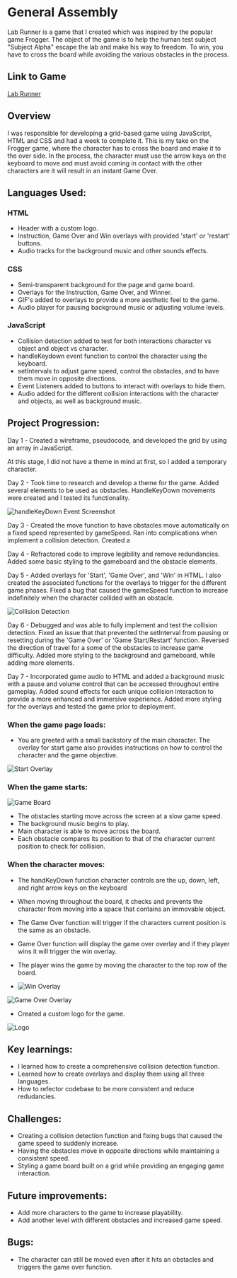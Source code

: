 # General Assembly

Lab Runner is a game that I created which was inspired by the popular game Frogger. The object of the game is to help the human test subject "Subject Alpha" escape the lab and make his way to freedom. To win, you have to cross the board while avoiding the various obstacles in the process.

## Link to Game

[Lab Runner](https://joshua-bake.github.io/SEB-Project-1/)

## Overview

I was responsible for developing a grid-based game using JavaScript, HTML and CSS and had a week to complete it. This is my take on the Frogger game, where the character has to cross the board and make it to the over side. In the process, the character must use the arrow keys on the keyboard to move and must avoid coming in contact with the other characters are it will result in an instant Game Over.

## Languages Used:

### HTML

- Header with a custom logo.
- Instruction, Game Over and Win overlays with provided 'start' or 'restart' buttons.
- Audio tracks for the background music and other sounds effects.

### CSS

- Semi-transparent background for the page and game board.
- Overlays for the Instruction, Game Over, and Winner.
- GIF's added to overlays to provide a more aesthetic feel to the game.
- Audio player for pausing background music or adjusting volume levels.

### JavaScript

- Collision detection added to test for both interactions character vs object and object vs character.
- handleKeydown event function to control the character using the keyboard.
- setIntervals to adjust game speed, control the obstacles, and to have them move in opposite directions.
- Event Listeners added to buttons to interact with overlays to hide them.
- Audio added for the different collision interactions with the character and objects, as well as background music.

## Project Progression:

Day 1 - Created a wireframe, pseudocode, and developed the grid by using an array in JavaScript.

At this stage, I did not have a theme in mind at first, so I added a temporary character.

Day 2 - Took time to research and develop a theme for the game. Added several elements to be used as obstacles. HandleKeyDown movements were created and I tested its functionality.

![handleKeyDown Event Screenshot](./assets/screenshots/handleKeyDown.png)

Day 3 - Created the move function to have obstacles move automatically on a fixed speed represented by gameSpeed. Ran into complications when implement a collision detection. Created a

Day 4 - Refractored code to improve legibility and remove redundancies. Added some basic styling to the gameboard and the obstacle elements.

Day 5 - Added overlays for 'Start', 'Game Over', and 'Win' in HTML. I also created the associated functions for the overlays to trigger for the different game phases. Fixed a bug that caused the gameSpeed function to increase indefinitely when the character collided with an obstacle.

![Collision Detection](./assets/screenshots/collisionDetection.png)

Day 6 - Debugged and was able to fully implement and test the collision detection. Fixed an issue that that prevented the setInterval from pausing or resetting during the 'Game Over' or 'Game Start/Restart' function. Reversed the direction of travel for a some of the obstacles to increase game difficulty. Added more styling to the background and gameboard, while adding more elements.

Day 7 - Incorporated game audio to HTML and added a background music with a pause and volume control that can be accessed throughout entire gameplay. Added sound effects for each unique collision interaction to provide a more enhanced and immersive experience. Added more styling for the overlays and tested the game prior to deployment.

### When the game page loads:

- You are greeted with a small backstory of the main character. The overlay for start game also provides instructions on how to control the character and the game objective.

![Start Overlay](./assets/screenshots/startOverlay.png)

### When the game starts:

![Game Board](./assets/screenshots/GameBoard.png)

- The obstacles starting move across the screen at a slow game speed.
- The background music begins to play.
- Main character is able to move across the board.
- Each obstacle compares its position to that of the character current position to check for collision.

### When the character moves:

- The handKeyDown function character controls are the up, down, left, and right arrow keys on the keyboard
- When moving throughout the board, it checks and prevents the character from moving into a space that contains an immovable object.
- The Game Over function will trigger if the characters current position is the same as an obstacle.
- Game Over function will display the game over overlay and if they player wins it will trigger the win overlay.
- The player wins the game by moving the character to the top row of the board.

- ![Win Overlay](./assets/screenshots/winOverlay.png)

![Game Over Overlay](./assets/screenshots/gameOverOverlay.png)

- Created a custom logo for the game.

![Logo](./assets/Lab_Runner.gif)

## Key learnings:

- I learned how to create a comprehensive collision detection function.
- Learned how to create overlays and display them using all three languages.
- How to refector codebase to be more consistent and reduce redudancies.

## Challenges:

- Creating a collision detection function and fixing bugs that caused the game speed to suddenly increase.
- Having the obstacles move in opposite directions while maintaining a consistent speed.
- Styling a game board built on a grid while providing an engaging game interaction.

## Future improvements:

- Add more characters to the game to increase playability.
- Add another level with different obstacles and increased game speed.

## Bugs:

- The character can still be moved even after it hits an obstacles and triggers the game over function.
